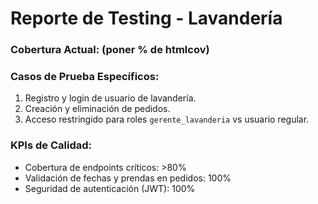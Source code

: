 # Reporte de Testing - Lavandería

### Cobertura Actual: (poner % de htmlcov)

### Casos de Prueba Específicos:
1. Registro y login de usuario de lavandería.
2. Creación y eliminación de pedidos.
3. Acceso restringido para roles `gerente_lavanderia` vs usuario regular.

### KPIs de Calidad:
- Cobertura de endpoints críticos: >80%
- Validación de fechas y prendas en pedidos: 100%
- Seguridad de autenticación (JWT): 100%
